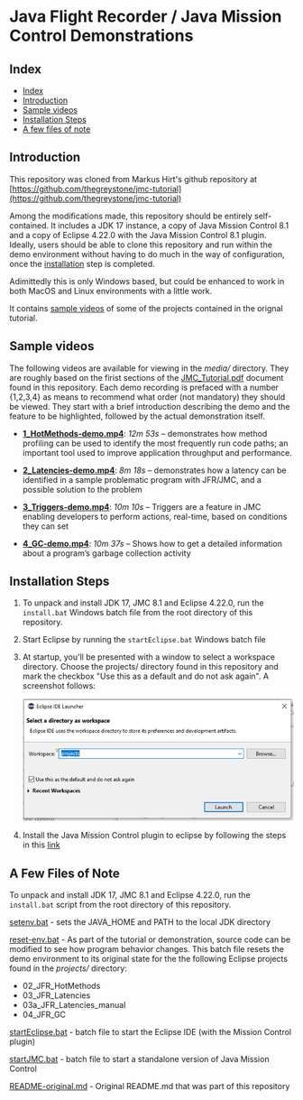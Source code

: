 
# Java Flight Recorder / Java Mission Control Demonstrations


## Index
  - [Index](#index)
  - [Introduction](#introduction)
  - [Sample videos](#sample-videos)
  - [Installation Steps](#install)
  - [A few files of note](#a-few-files-of-note)

<a id="markdown-introduction" name="introduction"></a>
## Introduction
  
This repository was cloned from Markus Hirt's github repository at [https://github.com/thegreystone/jmc-tutorial](https://github.com/thegreystone/jmc-tutorial)

Among the modifications made, this repository should be entirely self-contained. It includes a JDK 17 instance, a copy of Java Mission Control 8.1 and a copy of Eclipse 4.22.0 with the Java Mission Control 8.1 plugin.  Ideally, users should be able to clone this repository and run within the demo environment without having to do much in the way of configuration, once the [installation](#install) step is completed.

Adimittedly this is only Windows based, but could be enhanced to work in both MacOS and Linux environments with a little work.

It contains [sample videos](#sample-videos) of some of the projects contained in the orignal tutorial.

<a id="markdown-sample-videos" name="samplevideos"></a>
## Sample videos

The following videos are available for viewing in the *media/* directory.  They are roughly based on the firist sections of the [JMC_Tutorial.pdf](JMC_Tutorial.pdf) document found in this repository.  Each demo recording is prefaced with a number {1,2,3,4} as means to recommend what order (not mandatory) they should be viewed.   They start with a brief introduction describing the demo and the feature to be highlighted, followed by the actual demonstration itself.

- **[1_HotMethods-demo.mp4](media/1_HotMethods-demo.mp4)**: *12m 53s* – demonstrates how method profiling can be used to identify the most frequently run code paths; an important tool used to improve application throughput and performance.

- **[2_Latencies-demo.mp4](media/2_Latencies-demo.mp4)**: *8m 18s* – demonstrates how a latency can be identified in a sample problematic program with JFR/JMC, and a possible solution to the problem

- **[3_Triggers-demo.mp4](media/3_Triggers-demo.mp4)**: *10m 10s* – Triggers are a feature in JMC enabling developers to perform actions, real-time, based on conditions they can set

- **[4_GC-demo.mp4](media/4_GC-demo.mp4)**: *10m 37s* – Shows how to get a detailed information about a program’s garbage collection activity

<a id="markdown-a-few-files-of-note" name="a-fw-files-of-note"></a>
## Installation Steps

1. To unpack and install JDK 17, JMC 8.1 and Eclipse 4.22.0, run the ```install.bat``` Windows batch file from the root directory of this repository.
2. Start Eclipse by running the ```startEclipse.bat``` Windows batch file
3. At startup, you'll be presented with a window to select a workspace directory.  Choose the projects/ directory found in this repository and mark the checkbox "Use this as a default and do not ask again".  A screenshot follows:
   
   ![eclipse-launcher](images/eclipse-launcher.png "eclipse launcher")
4. Install the Java Mission Control plugin to eclipse by following the steps in this [link](https://download.oracle.com/technology/products/missioncontrol/updatesites/oracle/8.1.0/ide/update-site-instructions/index.html)


<a id="markdown-install" name="install"></a>
## A Few Files of Note

To unpack and install JDK 17, JMC 8.1 and Eclipse 4.22.0, run the ```install.bat``` script from the root directory of this repository.

[setenv.bat](setenv.bat) - sets the JAVA_HOME and PATH to the local JDK directory

[reset-env.bat](reset-env.bat) - As part of the tutorial or demonstration, source code can be modified to see how program behavior changes. This batch file resets the demo environment to its original state for the the following Eclipse projects found in the *projects/* directory:
- 02_JFR_HotMethods
- 03_JFR_Latencies
- 03a_JFR_Latencies_manual
- 04_JFR_GC

[startEclipse.bat](startEclipse.bat) - batch file to start the Eclipse IDE (with the Mission Control plugin)

[startJMC.bat](startJMC.bat) - batch file to start a standalone version of Java Mission Control

[README-original.md](README-original.md) - Original README.md that was part of this repository